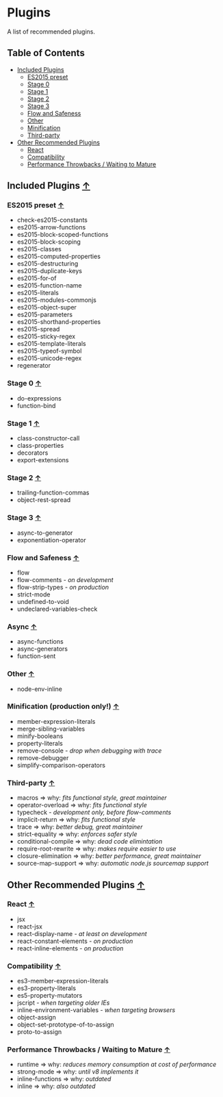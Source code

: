 # Plugins

A list of recommended plugins.

## Table of Contents

* [Included Plugins](#included-plugins)
  * [ES2015 preset](#es2015-preset-)
  * [Stage 0](#stage-0-)
  * [Stage 1](#stage-1-)
  * [Stage 2](#stage-2-)
  * [Stage 3](#stage-3-)
  * [Flow and Safeness](#flow-and-safeness-)
  * [Other](#other-)
  * [Minification](#minification-)
  * [Third-party](#third-party-)
* [Other Recommended Plugins](#other-recommended-plugins-)
  * [React](#react-)
  * [Compatibility](#compatibility-)
  * [Performance Throwbacks / Waiting to Mature](#performance-throwbacks--waiting-to-mature-)

## Included Plugins [↑](#table-of-contents)

### ES2015 preset [↑](#table-of-contents)

* check-es2015-constants
* es2015-arrow-functions
* es2015-block-scoped-functions
* es2015-block-scoping
* es2015-classes
* es2015-computed-properties
* es2015-destructuring
* es2015-duplicate-keys
* es2015-for-of
* es2015-function-name
* es2015-literals
* es2015-modules-commonjs
* es2015-object-super
* es2015-parameters
* es2015-shorthand-properties
* es2015-spread
* es2015-sticky-regex
* es2015-template-literals
* es2015-typeof-symbol
* es2015-unicode-regex
* regenerator

### Stage 0 [↑](#table-of-contents)

* do-expressions
* function-bind

### Stage 1 [↑](#table-of-contents)

* class-constructor-call
* class-properties
* decorators
* export-extensions

### Stage 2 [↑](#table-of-contents)

* trailing-function-commas
* object-rest-spread

### Stage 3 [↑](#table-of-contents)

* async-to-generator
* exponentiation-operator

### Flow and Safeness [↑](#table-of-contents)

* flow
* flow-comments _- on development_
* flow-strip-types _- on production_
* strict-mode
* undefined-to-void
* undeclared-variables-check

### Async [↑](#table-of-contents)

* async-functions
* async-generators
* function-sent

### Other [↑](#table-of-contents)

* node-env-inline

### Minification (production only!) [↑](#table-of-contents)

* member-expression-literals
* merge-sibling-variables
* minify-booleans
* property-literals
* remove-console _- drop when debugging with trace_
* remove-debugger
* simplify-comparison-operators

### Third-party [↑](#table-of-contents)

* macros => why: _fits functional style, great maintainer_
* operator-overload => why: _fits functional style_
* typecheck _- development only, before flow-comments_
* implicit-return => why: _fits functional style_
* trace => why: _better debug, great maintainer_
* strict-equality => why: _enforces safer style_
* conditional-compile => why: _dead code elimintation_
* require-root-rewrite => why: _makes require easier to use_
* closure-elimination => why: _better performance, great maintainer_
* source-map-support => why: _automatic node.js sourcemap support_

## Other Recommended Plugins [↑](#table-of-contents)

### React [↑](#table-of-contents)

* jsx
* react-jsx
* react-display-name _- at least on development_
* react-constant-elements _- on production_
* react-inline-elements _- on production_

### Compatibility [↑](#table-of-contents)

* es3-member-expression-literals
* es3-property-literals
* es5-property-mutators
* jscript _- when targeting older IEs_
* inline-environment-variables _- when targeting browsers_
* object-assign
* object-set-prototype-of-to-assign
* proto-to-assign

### Performance Throwbacks / Waiting to Mature [↑](#table-of-contents)

* runtime => why: _reduces memory consumption at cost of performance_
* strong-mode => why: _until v8 implements it_
* inline-functions => why: _outdated_
* inline => why: _also outdated_
